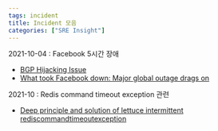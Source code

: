 ```yaml
---
tags: incident 
title: Incident 모음
categories: ["SRE Insight"]
---
```


2021-10-04 : Facebook 5시간 장애
- [BGP Hijacking Issue](https://dataportal.kr/14)
- [What took Facebook down: Major global outage drags on](https://www.zdnet.com/article/what-took-facebook-down-major-global-outage-drags-on/)

2021-10 : Redis command timeout exception 관련
- [Deep principle and solution of lettuce intermittent rediscommandtimeoutexception](https://cdmana.com/2021/03/20210326154206584F.html)